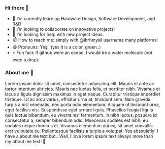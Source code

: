 ### Hi there 👋

- 🌱 I’m currently learning Hardware Design, Software Development, and R&D
- 👯 I’m looking to collaborate on innovative projects!
- 🤔 I’m looking for help with new project ideas.
- 📫 How to reach me: simply with @ibrhmysil username many platforms!
- 😄 Pronouns: Yeşil (yes it is a color, green..)
- ⚡ Fun fact: If github were an ocean, I would be a water molecule (not even a drop).

### About me 👀

Lorem ipsum dolor sit amet, consectetur adipiscing elit. Mauris et ante ac tortor interdum ultricies. Mauris nec luctus felis, et porttitor nibh. Vivamus et lacus a ligula dignissim maximus in eget neque. Curabitur tristique imperdiet tristique. Ut ac arcu varius, efficitur urna at, tincidunt sem. Nam gravida turpis a nisl venenatis, nec porta odio elementum. Aliquam ut tincidunt urna, eget facilisis nisi. Suspendisse eget ornare ligula. Phasellus feugiat ligula quis lectus bibendum, eu viverra nisi fermentum. In nibh lectus, posuere id consectetur a, semper bibendum odio. Maecenas sodales est nibh, eu sodales neque rhoncus et. Vivamus elementum dui ex, sit amet convallis erat vulputate eu. Pellentesque facilisis a turpis a volutpat. Yes absouletly! I have a about me text but.. Well, I love lorem ipsum text always more than my about me text! 🫡
